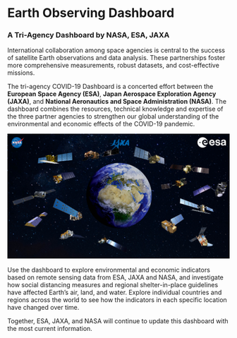 # Earth Observing Dashboard

### A Tri-Agency Dashboard by NASA, ESA, JAXA

International collaboration among space agencies is central to the success of satellite Earth observations and data analysis. These partnerships foster more comprehensive measurements, robust datasets, and cost-effective missions.

The tri-agency COVID-19 Dashboard is a concerted effort between the **European Space Agency (ESA)**, **Japan Aerospace Exploration Agency (JAXA)**, and **National Aeronautics and Space Administration (NASA)**. The dashboard combines the resources, technical knowledge and expertise of the three partner agencies to strengthen our global understanding of the environmental and economic effects of the COVID-19 pandemic.

<img src="./data/trilateral/Esa_Nasa_jaxa_covid19_cover_V3.jpg">

Use the dashboard to explore environmental and economic indicators based on remote sensing data from ESA, JAXA and NASA, and investigate how social distancing measures and regional shelter-in-place guidelines have affected Earth’s air, land, and water. Explore individual countries and regions across the world to see how the indicators in each specific location have changed over time.

Together, ESA, JAXA, and NASA will continue to update this dashboard with the most current information.
